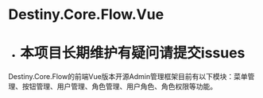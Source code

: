 # Destiny.Core.Flow.Vue
+ # 本项目长期维护有疑问请提交issues
Destiny.Core.Flow的前端Vue版本开源Admin管理框架目前有以下模块：菜单管理、按钮管理、用户管理、角色管理、用户角色、角色权限等功能。
